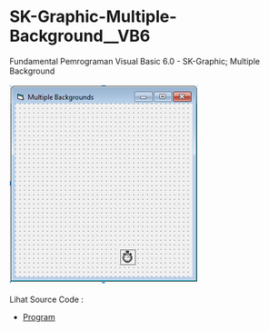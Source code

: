 # SK-Graphic-Multiple-Background__VB6
Fundamental Pemrograman Visual Basic 6.0 - SK-Graphic; Multiple Background<br><br>
<img src="https://github.com/RizkyKhapidsyah/SK-Graphic-Multiple-Background__VB6/blob/main/result/001.PNG"><br><br>
Lihat Source Code : <br>
- <a href="https://github.com/RizkyKhapidsyah/SK-Graphic-Multiple-Background__VB6/blob/main/frmMultiBack.frm">Program</a>
